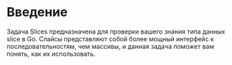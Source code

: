 # Введение

Задача Slices предназначена для проверки вашего знания типа данных slice в Go. Слайсы представляют собой более мощный интерфейс к последовательностям, чем массивы, и данная задача поможет вам понять, как их использовать.
